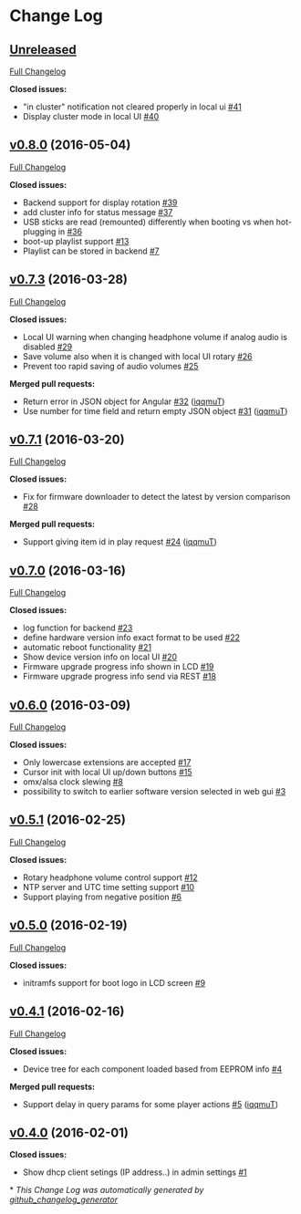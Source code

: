 # Change Log

## [Unreleased](https://github.com/rameplayerorg/rameplayer-backend/tree/HEAD)

[Full Changelog](https://github.com/rameplayerorg/rameplayer-backend/compare/v0.8.0...HEAD)

**Closed issues:**

- "in cluster" notification not cleared properly in local ui [\#41](https://github.com/rameplayerorg/rameplayer-backend/issues/41)
- Display cluster mode in local UI [\#40](https://github.com/rameplayerorg/rameplayer-backend/issues/40)

## [v0.8.0](https://github.com/rameplayerorg/rameplayer-backend/tree/v0.8.0) (2016-05-04)
[Full Changelog](https://github.com/rameplayerorg/rameplayer-backend/compare/v0.7.3...v0.8.0)

**Closed issues:**

- Backend support for display rotation [\#39](https://github.com/rameplayerorg/rameplayer-backend/issues/39)
- add cluster info for status message   [\#37](https://github.com/rameplayerorg/rameplayer-backend/issues/37)
- USB sticks are read \(remounted\) differently when booting vs when hot-plugging in [\#36](https://github.com/rameplayerorg/rameplayer-backend/issues/36)
- boot-up playlist support [\#13](https://github.com/rameplayerorg/rameplayer-backend/issues/13)
- Playlist can be stored in backend [\#7](https://github.com/rameplayerorg/rameplayer-backend/issues/7)

## [v0.7.3](https://github.com/rameplayerorg/rameplayer-backend/tree/v0.7.3) (2016-03-28)
[Full Changelog](https://github.com/rameplayerorg/rameplayer-backend/compare/v0.7.1...v0.7.3)

**Closed issues:**

- Local UI warning when changing headphone volume if analog audio is disabled [\#29](https://github.com/rameplayerorg/rameplayer-backend/issues/29)
- Save volume also when it is changed with local UI rotary [\#26](https://github.com/rameplayerorg/rameplayer-backend/issues/26)
- Prevent too rapid saving of audio volumes [\#25](https://github.com/rameplayerorg/rameplayer-backend/issues/25)

**Merged pull requests:**

- Return error in JSON object for Angular [\#32](https://github.com/rameplayerorg/rameplayer-backend/pull/32) ([iqqmuT](https://github.com/iqqmuT))
- Use number for time field and return empty JSON object [\#31](https://github.com/rameplayerorg/rameplayer-backend/pull/31) ([iqqmuT](https://github.com/iqqmuT))

## [v0.7.1](https://github.com/rameplayerorg/rameplayer-backend/tree/v0.7.1) (2016-03-20)
[Full Changelog](https://github.com/rameplayerorg/rameplayer-backend/compare/v0.7.0...v0.7.1)

**Closed issues:**

- Fix for firmware downloader to detect the latest by version comparison [\#28](https://github.com/rameplayerorg/rameplayer-backend/issues/28)

**Merged pull requests:**

- Support giving item id in play request [\#24](https://github.com/rameplayerorg/rameplayer-backend/pull/24) ([iqqmuT](https://github.com/iqqmuT))

## [v0.7.0](https://github.com/rameplayerorg/rameplayer-backend/tree/v0.7.0) (2016-03-16)
[Full Changelog](https://github.com/rameplayerorg/rameplayer-backend/compare/v0.6.0...v0.7.0)

**Closed issues:**

- log function for backend [\#23](https://github.com/rameplayerorg/rameplayer-backend/issues/23)
- define hardware version info exact format to be used [\#22](https://github.com/rameplayerorg/rameplayer-backend/issues/22)
- automatic reboot functionality [\#21](https://github.com/rameplayerorg/rameplayer-backend/issues/21)
- Show device version info on local UI [\#20](https://github.com/rameplayerorg/rameplayer-backend/issues/20)
- Firmware upgrade progress info shown in LCD [\#19](https://github.com/rameplayerorg/rameplayer-backend/issues/19)
- Firmware upgrade progress info send via REST [\#18](https://github.com/rameplayerorg/rameplayer-backend/issues/18)

## [v0.6.0](https://github.com/rameplayerorg/rameplayer-backend/tree/v0.6.0) (2016-03-09)
[Full Changelog](https://github.com/rameplayerorg/rameplayer-backend/compare/v0.5.1...v0.6.0)

**Closed issues:**

- Only lowercase extensions are accepted [\#17](https://github.com/rameplayerorg/rameplayer-backend/issues/17)
- Cursor init with local UI up/down buttons [\#15](https://github.com/rameplayerorg/rameplayer-backend/issues/15)
- omx/alsa clock slewing [\#8](https://github.com/rameplayerorg/rameplayer-backend/issues/8)
- possibility to switch to earlier software version selected in web gui [\#3](https://github.com/rameplayerorg/rameplayer-backend/issues/3)

## [v0.5.1](https://github.com/rameplayerorg/rameplayer-backend/tree/v0.5.1) (2016-02-25)
[Full Changelog](https://github.com/rameplayerorg/rameplayer-backend/compare/v0.5.0...v0.5.1)

**Closed issues:**

- Rotary headphone volume control support [\#12](https://github.com/rameplayerorg/rameplayer-backend/issues/12)
- NTP server and UTC time setting support [\#10](https://github.com/rameplayerorg/rameplayer-backend/issues/10)
- Support playing from negative position [\#6](https://github.com/rameplayerorg/rameplayer-backend/issues/6)

## [v0.5.0](https://github.com/rameplayerorg/rameplayer-backend/tree/v0.5.0) (2016-02-19)
[Full Changelog](https://github.com/rameplayerorg/rameplayer-backend/compare/v0.4.1...v0.5.0)

**Closed issues:**

- initramfs support for boot logo in LCD screen [\#9](https://github.com/rameplayerorg/rameplayer-backend/issues/9)

## [v0.4.1](https://github.com/rameplayerorg/rameplayer-backend/tree/v0.4.1) (2016-02-16)
[Full Changelog](https://github.com/rameplayerorg/rameplayer-backend/compare/v0.4.0...v0.4.1)

**Closed issues:**

- Device tree for each component loaded based from EEPROM info [\#4](https://github.com/rameplayerorg/rameplayer-backend/issues/4)

**Merged pull requests:**

- Support delay in query params for some player actions [\#5](https://github.com/rameplayerorg/rameplayer-backend/pull/5) ([iqqmuT](https://github.com/iqqmuT))

## [v0.4.0](https://github.com/rameplayerorg/rameplayer-backend/tree/v0.4.0) (2016-02-01)
**Closed issues:**

- Show dhcp client setings \(IP address..\) in admin settings [\#1](https://github.com/rameplayerorg/rameplayer-backend/issues/1)



\* *This Change Log was automatically generated by [github_changelog_generator](https://github.com/skywinder/Github-Changelog-Generator)*
